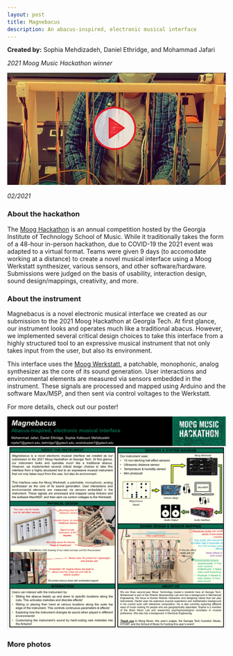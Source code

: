 ```yaml
---
layout: post
title: Magnebacus
description: An abacus-inspired, electronic musical interface
---
```


**Created by:** Sophia Mehdizadeh, Daniel Ethridge, and Mohammad Jafari

*2021 Moog Music Hackathon winner*

[![Magnebacus video](/assets/images/Capture_Magnebacus.JPG)](https://youtu.be/PeHwQo6eCUo)

*02/2021*

### About the hackathon ###

The [Moog Hackathon](https://guthman.gatech.edu/moog-hackathon) is an annual competition hosted by the Georgia Institute of Technology School of Music. While it traditionally takes the form of a 48-hour in-person hackathon, due to COVID-19 the 2021 event was adapted to a virtual format. Teams were given 9 days (to accomodate working at a distance) to create a novel musical interface using a Moog Werkstatt synthesizer, various sensors, and other software/hardware. Submissions were judged on the basis of usability, interaction design, sound design/mappings, creativity, and more.

### About the instrument ###

Magnebacus is a novel electronic musical interface we created as our submission to the 2021 Moog Hackathon at Georgia Tech. At first glance, our instrument looks and operates much like a traditional abacus. However, we implemented several critical design choices to take this interface from a highly structured tool to an expressive musical instrument
that not only takes input from the user, but also its environment.

This interface uses the [Moog Werkstatt](https://www.moogmusic.com/products/werkstatt-01-cv-expander), a patchable, monophonic, analog synthesizer as the core of its sound generation. User interactions and environmental elements are measured via sensors embedded in the instrument. These signals are processed and mapped using Arduino and the software Max/MSP, and then sent via control voltages to the Werkstatt.

For more details, check out our poster!

![Magnebacus poster](/assets/images/Magnebacus_MoogHackathon.jpg)

### More photos ###

